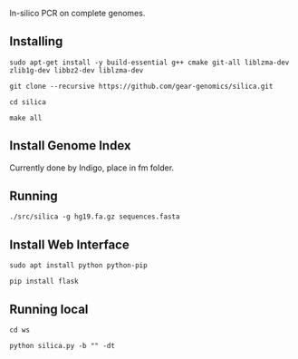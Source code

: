 In-silico PCR on complete genomes.

Installing
----------

`sudo apt-get install -y build-essential g++ cmake git-all liblzma-dev zlib1g-dev libbz2-dev liblzma-dev`

`git clone --recursive https://github.com/gear-genomics/silica.git`

`cd silica`

`make all`

Install Genome Index
--------------------

Currently done by Indigo, place in fm folder.

Running
-------

`./src/silica -g hg19.fa.gz sequences.fasta`

Install Web Interface
---------------------

`sudo apt install python python-pip`

`pip install flask`

Running local
-------------

`cd ws`

`python silica.py -b "" -dt`

